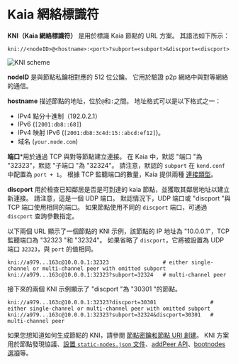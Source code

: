 # Kaia 網絡標識符

**KNI（Kaia 網絡標識符）** 是用於標識 Kaia 節點的 URL 方案。 其語法如下所示：

```
kni://<nodeID>@<hostname>:<port>?subport=<subport>&discport=<discport>
```

![KNI scheme](/img/learn/kni_scheme.png)

**nodeID** 是與節點私鑰相對應的 512 位公鑰。 它用於驗證 p2p 網絡中與對等網絡的通信。

**hostname** 描述節點的地址，位於`@`和`:`之間。 地址格式可以是以下格式之一：

- IPv4 點分十進制（192.0.2.1）
- IPv6 (`[2001:db8::68]`)
- IPv4 映射 IPv6 (`[2001:db8:3c4d:15::abcd:ef12]`)。
- 域名 (`your.node.com`)

**端口**\*用於通過 TCP 與對等節點建立連接。 在 Kaia 中，默認 "端口 "為 "32323"，默認 "子端口 "為 "32324"。 請注意，默認的 `subport` 在 `kend.conf` 中配置為 `port + 1`。 根據 TCP 監聽端口的數量，Kaia 提供兩種 [連接類型](./multiport.md)。

**discport** 用於檢查已知鄰居是否是可到達的 kaia 節點，並獲取其鄰居地址以建立新連接。 請注意，這是一個 UDP 端口。
默認情況下，UDP 端口或 "discport "與 TCP 端口使用相同的端口。
如果節點使用不同的 `discport` 端口，可通過 `discport` 查詢參數指定。

以下兩個 URL 顯示了一個節點的 KNI 示例，該節點的 IP 地址為 "10.0.0.1"，TCP 監聽端口為 "32323 "和 "32324"。
如果省略了 `discport`，它將被設置為 UDP 端口 `32323`，與 `port` 的值相同。

```
kni://a979...163c@10.0.0.1:32323                 # either single-channel or multi-channel peer with omitted subport
kni://a979...163c@10.0.0.1:32323?subport=32324   # multi-channel peer
```

接下來的兩個 KNI 示例顯示了 "discport "為 "30301 "的節點。

```
kni://a979...163c@10.0.0.1:32323?discport=30301                 # either single-channel or multi-channel peer with omitted subport
kni://a979...163c@10.0.0.1:32323?subport=32324&discport=30301   # multi-channel peer
```

如果您想知道如何生成節點的 KNI，請參閱 [節點密鑰和節點 URI 創建](../nodes/core-cell/install/before-you-install.md#node-key-node-uri-creation)。
KNI 方案用於節點發現協議、[設置 `static-nodes.json` 文件](../nodes/core-cell/install/install-proxy-nodes.md#install-static-nodes-json)、[addPeer API](../references/json-rpc/admin/add-peer)、[bootnodes 選項](../misc/operation/configuration.md#properties)等。
